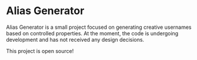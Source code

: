 # Alias Generator
Alias Generator is a small project focused on generating creative usernames based on controlled properties. At the moment, the code is undergoing development and has not received any design decisions.

This project is open source!